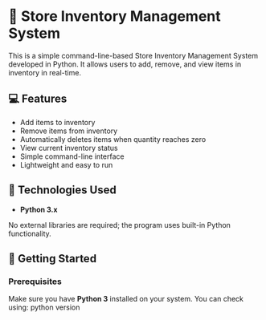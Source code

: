 # 🛒 Store Inventory Management System

This is a simple command-line-based Store Inventory Management System developed in Python. It allows users to add, remove, and view items in inventory in real-time.

## 💻 Features

- Add items to inventory
- Remove items from inventory
- Automatically deletes items when quantity reaches zero
- View current inventory status
- Simple command-line interface
- Lightweight and easy to run

## 🧰 Technologies Used

- **Python 3.x**

No external libraries are required; the program uses built-in Python functionality.

## 🚀 Getting Started

### Prerequisites

Make sure you have **Python 3** installed on your system. You can check using:
python  version
